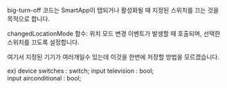 big-turn-off 코드는 SmartApp이 탭되거나 활성화될 때 지정된 스위치를 끄는 것을 목적으로 합니다.

changedLocationMode 함수: 위치 모드 변경 이벤트가 발생할 때 호출되며, 선택한 스위치를 끄도록 설정합니다.

여기서 지정된 기기가 여러개일수 있는데 이것을 한번에 저장할 방법을 모르겠습니다.

ex)
 device switches : switch;
 input television : bool;      
 input airconditional : bool; 


